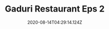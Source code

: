 ---
description: "Gaduri Restaurant Eps 2"
title: "Gaduri Restaurant Eps 2"
date: 2020-08-14T04:29:14.124Z
gomo: "https://player.aridjaya.com/video/plyr.html?id=eyJpZCI6WyIxYlR4ZF9xMU1JNlJTWlJQU0JSWWozLWpjZ05JZFBZdXciXX0="
---